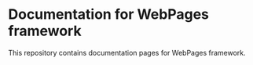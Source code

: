 Documentation for WebPages framework
=====

This repository contains documentation pages for WebPages framework.

